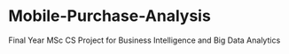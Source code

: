 # Mobile-Purchase-Analysis
Final Year MSc CS Project for Business Intelligence and Big Data Analytics
